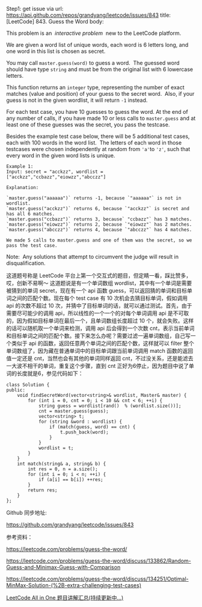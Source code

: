 Step1: get issue via url: https://api.github.com/repos/grandyang/leetcode/issues/843 
 title:[LeetCode] 843. Guess the Word 
 body:  
   
  
This problem is an  _interactive problem_  new to the LeetCode platform.

We are given a word list of unique words, each word is 6 letters long, and one word in this list is chosen as secret.

You may call `master.guess(word)` to guess a word.  The guessed word should have type `string` and must be from the original list with 6 lowercase letters.

This function returns an `integer` type, representing the number of exact matches (value and position) of your guess to the secret word.  Also, if your guess is not in the given wordlist, it will return `-1` instead.

For each test case, you have 10 guesses to guess the word. At the end of any number of calls, if you have made 10 or less calls to `master.guess` and at least one of these guesses was the secret, you pass the testcase.

Besides the example test case below, there will be 5 additional test cases, each with 100 words in the word list.  The letters of each word in those testcases were chosen independently at random from `'a'`to `'z'`, such that every word in the given word lists is unique.
    
    
    Example 1:
    Input: secret = "acckzz", wordlist = ["acckzz","ccbazz","eiowzz","abcczz"]
    
    Explanation:
    
    `master.guess("aaaaaa")` returns -1, because `"aaaaaa"` is not in wordlist.
    `master.guess("acckzz")` returns 6, because `"acckzz"` is secret and has all 6 matches.
    `master.guess("ccbazz")` returns 3, because` "ccbazz"` has 3 matches.
    `master.guess("eiowzz")` returns 2, because `"eiowzz"` has 2 matches.
    `master.guess("abcczz")` returns 4, because `"abcczz"` has 4 matches.
    
    We made 5 calls to master.guess and one of them was the secret, so we pass the test case.

Note:  Any solutions that attempt to circumvent the judge will result in disqualification.

  
  
这道题号称是 LeetCode 平台上第一个交互式的题目，但定睛一看，踩比赞多，哎，创新不易啊～ 这道题说是有一个单词数组 wordlist，其中有一个单词是需要被猜到的单词 secret，现在有一个 api 函数 guess，可以返回猜的单词和目标单词之间的匹配个数。现在每个 test case 有 10 次机会去猜目标单词，假如调用 api 的次数不超过 10 次，并猜中了目标单词的话，就可以通过测试。首先，由于需要尽可能少的调用 api，所以线性的一个一个的对每个单词调用 api 是不可取的，因为假如目标单词在最后一个，且单词数组长度超过 10 个，就会失败。这样的话可以随机取一个单词来检测，调用 api 后会得到一个次数 cnt，表示当前单词和目标单词之间的匹配个数。接下来怎么办呢？需要过滤一遍单词数组，自己写一个类似于 api 的函数，返回任意两个单词之间的匹配个数，这样就可以 filter 整个单词数组了，因为藏在普通单词中的目标单词跟当前单词调用 match 函数的返回值一定还是 cnt，当然也会有其他的单词同样返回 cnt，不过没关系，还是能滤去一大波不相干的单词，重复这个步骤，直到 cnt 正好为6停止，因为题目中说了单词的长度就是6，参见代码如下：

  

    
    
    class Solution {
    public:
        void findSecretWord(vector<string>& wordlist, Master& master) {
            for (int i = 0, cnt = 0; i < 10 && cnt < 6; ++i) {
                string guess = wordlist[rand()  % (wordlist.size())];
                cnt = master.guess(guess);
                vector<string> t;
                for (string &word : wordlist) {
                    if (match(guess, word) == cnt) {
                        t.push_back(word);
                    }
                }
                wordlist = t;
            }
        }
        int match(string& a, string& b) {
            int res = 0, n = a.size();
            for (int i = 0; i < n; ++i) {
                if (a[i] == b[i]) ++res;
            }
            return res;
        }
    };

  
  
Github 同步地址:

<https://github.com/grandyang/leetcode/issues/843>

  
  
参考资料：

<https://leetcode.com/problems/guess-the-word/>

<https://leetcode.com/problems/guess-the-word/discuss/133862/Random-Guess-and-Minimax-Guess-with-Comparison>

<https://leetcode.com/problems/guess-the-word/discuss/134251/Optimal-MinMax-Solution-(%2B-extra-challenging-test-cases)>

  
  
[LeetCode All in One 题目讲解汇总(持续更新中...)](https://www.cnblogs.com/grandyang/p/4606334.html)
